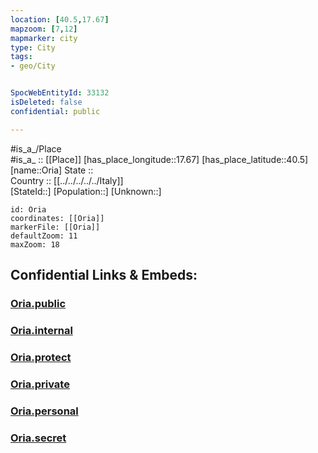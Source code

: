 ```yaml
---
location: [40.5,17.67] 
mapzoom: [7,12] 
mapmarker: city 
type: City
tags:
- geo/City


SpocWebEntityId: 33132
isDeleted: false
confidential: public

---
```

#is_a_/Place  
#is_a_ :: [[Place]] 
[has_place_longitude::17.67] 
[has_place_latitude::40.5] 
[name::Oria] 
State ::  
Country :: [[../../../../../Italy]]  
[StateId::] 
[Population::] 
[Unknown::] 


```leaflet
id: Oria
coordinates: [[Oria]] 
markerFile: [[Oria]] 
defaultZoom: 11 
maxZoom: 18
```


## Confidential Links & Embeds: 

### [Oria.public](/_public/\Earth\Continent\Europe\Europe~South\Italy\regions~Italy\Apulia\Brindisi.Province\CityOria.public.md) 

### [Oria.internal](/_internal/\Earth\Continent\Europe\Europe~South\Italy\regions~Italy\Apulia\Brindisi.Province\CityOria.internal.md) 

### [Oria.protect](/_protect/\Earth\Continent\Europe\Europe~South\Italy\regions~Italy\Apulia\Brindisi.Province\CityOria.protect.md) 

### [Oria.private](/_private/\Earth\Continent\Europe\Europe~South\Italy\regions~Italy\Apulia\Brindisi.Province\CityOria.private.md) 

### [Oria.personal](/_personal/\Earth\Continent\Europe\Europe~South\Italy\regions~Italy\Apulia\Brindisi.Province\CityOria.personal.md) 

### [Oria.secret](/_secret/\Earth\Continent\Europe\Europe~South\Italy\regions~Italy\Apulia\Brindisi.Province\CityOria.secret.md)

